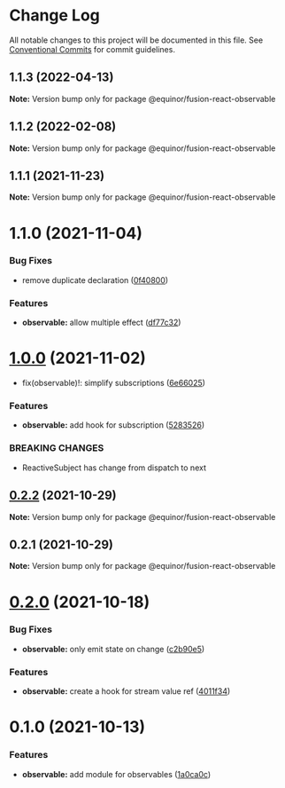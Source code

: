 # Change Log

All notable changes to this project will be documented in this file.
See [Conventional Commits](https://conventionalcommits.org) for commit guidelines.

## 1.1.3 (2022-04-13)

**Note:** Version bump only for package @equinor/fusion-react-observable





## 1.1.2 (2022-02-08)

**Note:** Version bump only for package @equinor/fusion-react-observable





## 1.1.1 (2021-11-23)

**Note:** Version bump only for package @equinor/fusion-react-observable





# 1.1.0 (2021-11-04)


### Bug Fixes

* remove duplicate declaration ([0f40800](https://github.com/equinor/fusion-react-components/commit/0f40800dee260625879194ac2cc362ec48c15536))


### Features

* **observable:** allow multiple effect ([df77c32](https://github.com/equinor/fusion-react-components/commit/df77c328b2b0555cb50ccaa21df41eca212f5cf8))





# [1.0.0](https://github.com/equinor/fusion-react-components/compare/@equinor/fusion-react-observable@0.2.2...@equinor/fusion-react-observable@1.0.0) (2021-11-02)


* fix(observable)!: simplify subscriptions ([6e66025](https://github.com/equinor/fusion-react-components/commit/6e6602502b2cba8afa9e3bc04ec51c5901b292a6))


### Features

* **observable:** add hook for subscription ([5283526](https://github.com/equinor/fusion-react-components/commit/5283526f07166035f3f38ee7a080d269fbc1bd90))


### BREAKING CHANGES

* ReactiveSubject has change from dispatch to next





## [0.2.2](https://github.com/equinor/fusion-react-components/compare/@equinor/fusion-react-observable@0.2.1...@equinor/fusion-react-observable@0.2.2) (2021-10-29)

**Note:** Version bump only for package @equinor/fusion-react-observable





## 0.2.1 (2021-10-29)

**Note:** Version bump only for package @equinor/fusion-react-observable





# [0.2.0](https://github.com/equinor/fusion-react-components/compare/@equinor/fusion-react-observable@0.1.0...@equinor/fusion-react-observable@0.2.0) (2021-10-18)


### Bug Fixes

* **observable:** only emit state on change ([c2b90e5](https://github.com/equinor/fusion-react-components/commit/c2b90e5e4e7579816500381e826672873f14ca60))


### Features

* **observable:** create a hook for stream value ref ([4011f34](https://github.com/equinor/fusion-react-components/commit/4011f34410d02887200d398208bb54e2c6e8e3b8))





# 0.1.0 (2021-10-13)


### Features

* **observable:** add module for observables ([1a0ca0c](https://github.com/equinor/fusion-react-components/commit/1a0ca0c2a356d7e239d8d65f8c82645febeacd02))

